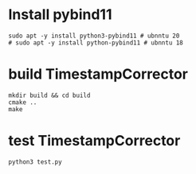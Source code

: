 # Install pybind11
```
sudo apt -y install python3-pybind11 # ubnntu 20
# sudo apt -y install python-pybind11 # ubnntu 18
```

# build TimestampCorrector
```
mkdir build && cd build
cmake ..
make
```

# test TimestampCorrector
```
python3 test.py
```

